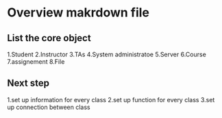 # Overview makrdown file

## List the core object
  1.Student
  2.Instructor
  3.TAs
  4.System administratoe
  5.Server
  6.Course
  7.assignement
  8.File
 
## Next step
  1.set up information for every class
  2.set up function for every class
  3.set up connection between class
